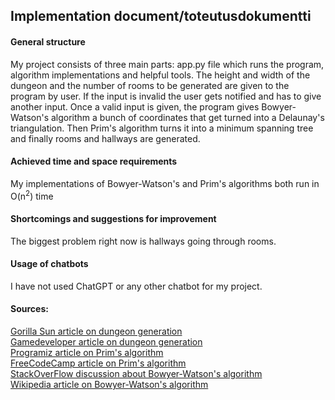 ## Implementation document/toteutusdokumentti

#### General structure

My project consists of three main parts: app.py file which runs the program, algorithm implementations and helpful tools.
The height and width of the dungeon and the number of rooms to be generated are given to the program by user. If the 
input is invalid the user gets notified and has to give another input. Once a valid input is given, the program gives
Bowyer-Watson's algorithm a bunch of coordinates that get turned into a Delaunay's triangulation. Then Prim's algorithm 
turns it into a minimum spanning tree and finally rooms and hallways are generated.

#### Achieved time and space requirements

My implementations of Bowyer-Watson's and Prim's algorithms both run in O(n<sup>2</sup>) time

#### Shortcomings and suggestions for improvement

The biggest problem right now is hallways going through rooms. 

#### Usage of chatbots

I have not used ChatGPT or any other chatbot for my project.

#### Sources:

[Gorilla Sun article on dungeon generation](https://www.gorillasun.de/blog/bowyer-watson-algorithm-for-delaunay-triangulation/)\
[Gamedeveloper article on dungeon generation](https://www.gamedeveloper.com/programming/procedural-dungeon-generation-algorithm#close-modal)\
[Programiz article on Prim's algorithm](https://www.programiz.com/dsa/prim-algorithm)\
[FreeCodeCamp article on Prim's algorithm](https://www.freecodecamp.org/news/prims-algorithm-explained-with-pseudocode/)\
[StackOverFlow discussion about Bowyer-Watson's algorithm](https://stackoverflow.com/questions/58116412/a-bowyer-watson-delaunay-triangulation-i-implemented-doesnt-remove-the-triangle)\
[Wikipedia article on Bowyer-Watson's algorithm](https://en.wikipedia.org/wiki/Bowyer%E2%80%93Watson_algorithm)
